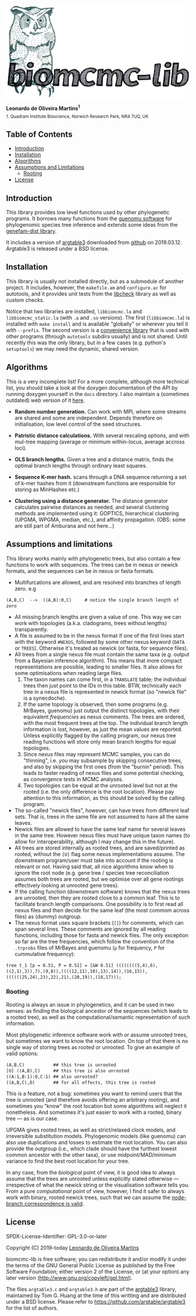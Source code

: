 ![biomcmc-lib](doxygen/biomcmclib_with_text.png)

__Leonardo de Oliveira Martins<sup>1</sup>__
<br>
<sub>1. Quadram Institute Bioscience, Norwich Research Park, NR4 7UQ, UK</sub>

## Table of Contents
* [Introduction](#introduction)
* [Installation](#installation)
* [Algorithms](#algorithms)
* [Assumptions and Limitations](#assumptions-and-limitations)
  * [Rooting](#rooting)
* [License](#license)

## Introduction
This library provides low level functions used by other phylogenetic programs. 
It borrows many functions from the [guenomu software](https://bitbucket.org/leomrtns/guenomu/) for phylogenomic species tree inference and 
extends some ideas from the [genefam-dist library](https://github.com/leomrtns/genefam-dist).

It includes a version of [argtable3](https://www.argtable.org/) downloaded from
[github](https://github.com/argtable/argtable3) on 2019.03.12. Argtable3 is released under a BSD license. 

## Installation
This library is usually not installed directly, but as a submodule of another project. 
It includes, however, the `makefile.am` and `configure.ac` for autotools, and it provides unit tests from the
[libcheck](https://github.com/libcheck/check) library as well as custom checks. 

Notice that two libraries are installed, `libbiomcmc.la` and `libbiomcmc_static.la` (with `.a` and `.so` versions). 
The first (`libbiomcmc.la`) is installed with `make install` and is available "globally" or wherever you tell it with
`--prefix`.
The second version is a [convenience library](https://www.gnu.org/software/automake/manual/html_node/Libtool-Convenience-Libraries.html)
that is used with other programs (through `autotools` subdirs usually) and is not shared. 
Until recently this was the only library, but in a few cases (e.g. python's `setuptools`) we may need the dynamic,
shared version.

## Algorithms 
This is a very incomplete list! For a more complete, although more technical list, you should take a look at the doxygen documentation of the API by running 
doxygen yourself in the `docs` directory. I also maintain a (sometimes outdated) web version of it [here](https://leomrtns.github.io/doxygen-biomcmclib).

- **Random number generation.** Can work with MPI, where some streams are shared and some are independent. Depends therefore on initialisation, low level control 
  of the seed structures. 

- **Patristic distance calculations.** With several rescaling options, and with mul-tree mapping (average or minimum
  within-locus, average accross loci).

- **OLS branch lengths.** Given a tree and a distance matrix, finds the optimal branch lengths through ordinary least
  squares.

- **Sequence K-mer hash.** scans through a DNA sequence returning a set of k-mer hashes from it (downstream functions
  are responsible for storing as MinHashes etc.)

- **Clustering using a distance generator.** The distance generator calculates pairwise distances as needed, and several
  clustering methods are implemented using it: GOPTICS, hierarchical clustering (UPGMA, WPGMA, median, etc.), and
  affinity propagation. (OBS: some are still part of Amburana and not here...)

## Assumptions and limitations
This library works mainly with phylogenetic trees, but also contain a few functions to work with sequences. 
The trees can be in nexus or newick formats, and the sequences can be in nexus or fasta formats.
* Multifurcations are allowed, and are resolved into branches of length zero. e.g
```[python]
(A,B,C)  -->  ((A,B):0,C)     # notice the single branch length of zero
```
* All missing branch lengths are given a value of one. This way we can work with topologies (a.k.a. cladograms, trees without
  lengths) transparently.
* A file is assumed to be in the nexus format if one of the first lines start with the keyword `#NEXUS`, followed by
  some other nexus keyword (`DATA` or `TREES`). Otherwise it's treated as newick (or fasta, for sequence files). 
* All trees from a single nexus file must contain the same taxa (e.g. output from a Bayesian inference algorithm). 
  This means that more compact representations are possible, leading to smaller files. It also allows for some
  optimisations when reading large files.
  1. The taxon names can come first, in a `TRANSLATE` table; the individual trees then just point to the IDs in this
     table. BTW, technically each tree in a nexus file is represented in newick format (so "newick file" is a
     synecdoche).
  2. If the same topology is observed, then some programs (e.g. MrBayes, guenomu) just output the distinct topologies, with 
     their equivalent *frequencies* as nexus comments. The trees are ordered, with the most frequent trees at the top.
     The individual branch length information is lost, however, as just the mean values are reported. Unless explicitly
     flagged by the calling program, our nexus tree reading functions will store only mean branch lengths for equal
     topologies. 
  3. Since nexus files may represent MCMC samples, you can do "thinning", i.e. you may subsample by skipping consecutive
     trees, and also by skipping the first ones (from the "burnin" period). This leads to faster reading of nexus files
     and some potential checking, as convergence tests in MCMC analyses. 
  4. Two topologies can be equal at the unrooted level but not at the rooted (i.e. the only difference is the root
     location). Please pay attention to this information, as this should be solved by the calling program.
* The so-called "newick files", however, can have trees from different leaf sets. That is, trees in the same file are not 
  assumed to have all the same leaves. 
* Newick files are allowed to have the same leaf name for several leaves in the same tree. However nexus files must have
  unique taxon names (to allow for interoperability, although I may change this in the future).
* All trees are stored internally as rooted trees, and are saved/printed as rooted, without the `[U]` flag some nexus
  implementations assume. The downstream program/user must take into account if the rooting is relevant or not. Having
  said that, all nice algorithms know when to ignore the root node (e.g. gene tree / species tree reconciliation assumes
  both trees are rooted, but we optimise over all gene rootings effectively looking at unrooted gene trees).
* If the calling function (downstream software) knows that the nexus trees are unrooted, then they are rooted close to a
  common leaf. This is to facilitate branch length comparisons. One possibility is to first read all nexus files and then 
  decide for the same leaf (the most commom across files) as (dummy) outgroup. 
* The nexus format uses square brackets (`[]`) for comments, which can span several lines. These comments are ignored by
  all reading functions, including those for fasta and newick files. The only exception so far are the tree frequencies, which 
  follow the convention of the `.trprobs` files of MrBayes and guenomu (`p` for frequency, `P` for cummulative
  frequency):
```[bash]
tree t_1 [p = 0.51, P = 0.51] = [&W 0.51] ((((((((5,4),6),((2,1),3)),7),(9,8)),((((12,11),10),13),14)),(16,15)),((((((25,24),23),22),21),(20,19)),(18,17)));
```

### Rooting
Rooting is always an issue in phylogenetics, and it can be used in two senses: as finding the biological ancestor of the
sequences (which leads to a rooted tree), as well as the computational/semantic representation of such information.

Most phylogenetic inference software work with or assume unrooted trees, but sometimes we want to know the root
location. 
On top of that there is no single way of storing trees as rooted or unrooted. To give an example of valid options:
```[python]
(A,B,C)           ## this tree is unrooted
[U] ((A,B),C)     ## this tree is also unrooted
((A:1,B:1):0,C:1) ## also unrooted?
((A,B,C),D)       ## for all effects, this tree is rooted
```
This is a feature, not a bug: sometimes you want to remind users that the tree is unrooted (and therefore avoids
offering an arbitrary rooting), and sometimes you "know" the root location but some algorithms will neglect it nonetheless.
And sometimes it's just easier to work with a rooted, binary tree &mdash; as is our case.

UPGMA gives rooted trees, as well as strict/relaxed clock models, and irreversible substitution models.
Phylogenomic models (like guenomu) can also use duplications and losses to estimate the root location.
You can also provide the outgroup (i.e., which clade should have the furthest lowest common ancestor with the other
taxa), or use midpoint/MAD/minimum variance to find the best root location for your tree.

In any case, from the *biological* point of view, it is good idea to always assume that the trees are unrooted unless explicitly 
stated otherwise &mdash; irrespective of what the newick string or the visualisation software tells you.
From a pure *computational* point of view, however, I find it safer to always work with binary, rooted newick trees, such that we can assume 
the [node-branch correspondence is valid](http://dx.doi.org/10.1093/molbev/msx055).


## License 
SPDX-License-Identifier: GPL-3.0-or-later

Copyright (C) 2019-today  [Leonardo de Oliveira Martins](https://github.com/leomrtns)

biomcmc-lib is free software; you can redistribute it and/or modify it under the terms of the GNU General Public
License as published by the Free Software Foundation; either version 2 of the License, or (at your option) any later
version (http://www.gnu.org/copyleft/gpl.html).

The files `argtable3.c` and `argtable3.h` are part of the [argtable3](https://www.argtable.org/) library, maintained by
Tom G. Huang at the time of this writting  and are distributed under a BSD license. Please refer to 
https://github.com/argtable/argtable3 for the list of authors.
